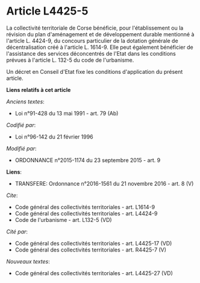 # Article L4425-5

La collectivité territoriale de Corse bénéficie, pour l'établissement ou la révision du plan d'aménagement et de
développement durable mentionné à l'article L. 4424-9, du concours particulier de la dotation générale de décentralisation
créé à l'article L. 1614-9. Elle peut également bénéficier de l'assistance des services déconcentrés de l'Etat dans les
conditions prévues à l'article L. 132-5 du code de l'urbanisme. 

Un décret en Conseil d'Etat fixe les conditions d'application du présent article.

**Liens relatifs à cet article**

_Anciens textes_:

  - Loi n°91-428 du 13 mai 1991 - art. 79 (Ab)

_Codifié par_:

  - Loi n°96-142 du 21 février 1996

_Modifié par_:

  - ORDONNANCE n°2015-1174 du 23 septembre 2015 - art. 9

**Liens**:

  - TRANSFERE: Ordonnance n°2016-1561 du 21 novembre 2016 - art. 8 (V)

_Cite_:

  - Code général des collectivités territoriales - art. L1614-9
  - Code général des collectivités territoriales - art. L4424-9
  - Code de l'urbanisme - art. L132-5 (VD)

_Cité par_:

  - Code général des collectivités territoriales - art. L4425-17 (VD)
  - Code général des collectivités territoriales - art. R4425-7 (V)

_Nouveaux textes_:

  - Code général des collectivités territoriales - art. L4425-27 (VD)
